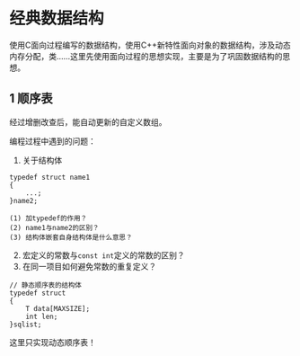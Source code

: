 # 经典数据结构

使用C面向过程编写的数据结构，使用C++新特性面向对象的数据结构，涉及动态内存分配，类……这里先使用面向过程的思想实现，主要是为了巩固数据结构的思想。

## 1 顺序表

经过增删改查后，能自动更新的自定义数组。

编程过程中遇到的问题：

1. 关于结构体
```
typedef struct name1
{
    ...;
}name2;
```
    (1) 加typedef的作用？
    (2) name1与name2的区别？
    (3) 结构体嵌套自身结构体是什么意思？
2. 宏定义的常数与`const int`定义的常数的区别？
3. 在同一项目如何避免常数的重复定义？

```
// 静态顺序表的结构体
typedef struct
{
    T data[MAXSIZE];
    int len;
}sqlist;
```

这里只实现动态顺序表！
